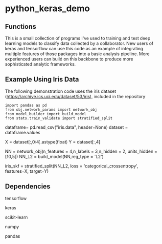 # python_keras_demo

## Functions

This is a small collection of programs I've used to training and test deep learning models to classify data collected by a collaborator. New users of 
keras and tensorflow can use this code as an example of integrating multiple features of those packages into a basic analysis pipeline. More 
experienced users can build on this backbone to produce more sophisticated analytic frameworks.

## Example Using Iris Data

The following demonstration code uses the iris dataset (https://archive.ics.uci.edu/dataset/53/iris), included in the repository

```
import pandas as pd
from obj.network_params import network_obj
from model_builder import build_model
from stats.train_validate import stratified_split
```

dataframe= pd.read_csv("iris.data", header=None)
dataset = dataframe.values

X = dataset[:,0:4].astype(float)
Y = dataset[:,4]

NN = network_obj(n_features = 4,n_labels = 3,n_hidden = 2, units_hidden = [10,5])
NN_L2 = build_model(NN,reg_type = 'L2')

iris_skf = stratified_split(NN_L2, loss = 'categorical_crossentropy', features=X, target=Y)

## Dependencies

tensorflow

keras

scikit-learn

numpy

pandas
